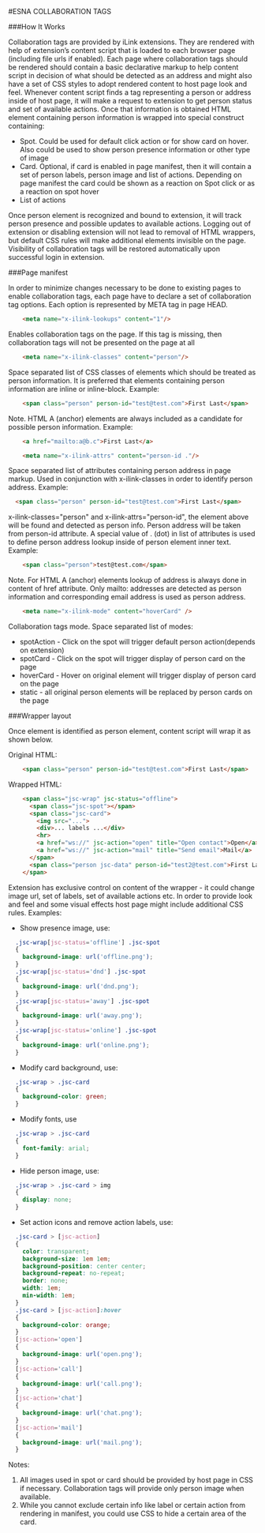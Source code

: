 #ESNA COLLABORATION TAGS

###How It Works

Collaboration tags are provided by iLink extensions. They are rendered with help of extension’s content script that is loaded to each browser page (including file urls if enabled). Each page where collaboration tags should be rendered should contain a basic declarative markup to help content script in decision of what should be detected as an address and might also have a set of CSS styles to adopt rendered content to host page look and feel.
Whenever content script finds a tag representing a person or address inside of host page, it will make a request to extension to get person status and set of available actions. Once that information is obtained HTML element containing person information is wrapped into special construct containing:
 - Spot. Could be used for default click action or for show card on hover. Also could be used to show person presence information or other type of image
 - Card. Optional, if card is enabled in page manifest, then it will contain a set of person labels, person image and list of actions. Depending on page manifest the card could be shown as a reaction on Spot click or as a reaction on spot hover
 - List of actions
 
Once person element is recognized and bound to extension, it will track person presence and possible updates to available actions.
Logging out of extension or disabling extension will not lead to removal of HTML wrappers, but default CSS rules will make additional elements invisible on the page. Visibility of collaboration tags will be restored automatically upon successful login in extension.


###Page manifest

In order to minimize changes necessary to be done to existing pages to enable collaboration tags, each page have to declare a set of collaboration tag options. Each option is represented by META tag in page HEAD. 

```html
	<meta name="x-ilink-lookups" content="1"/>
```
Enables collaboration tags on the page. If this tag is missing, then collaboration tags will not be presented on the page at all
```html
	<meta name="x-ilink-classes" content="person"/>
```
Space separated list of CSS classes of elements which should be treated as person information. It is preferred that elements containing person information are inline or inline-block. Example:
```html  
	<span class="person" person-id="test@test.com">First Last</span>
```
Note. HTML A (anchor) elements are always included as a candidate for possible person information. Example:
```html  
	<a href="mailto:a@b.c">First Last</a>
```
```html
	<meta name="x-ilink-attrs" content="person-id ."/>
```
Space separated list of attributes containing person address in page markup. Used in conjunction with x-ilink-classes in order to identify person address. Example:
```html
  <span class="person" person-id="test@test.com">First Last</span>
```
x-ilink-classes="person" and x-ilink-attrs="person-id", the element above will be found and detected as person info. Person address will be taken from person-id attribute.
A special value of . (dot) in list of attributes is used to define person address lookup inside of person element inner text. Example:
```html  
	<span class="person">test@test.com</span>
```
Note. For HTML A (anchor) elements lookup of address is always done in content of href attribute. Only mailto: addresses are detected as person information and corresponding email address is used as person address.
```html
	<meta name="x-ilink-mode" content="hoverCard" />
```	
Collaboration tags mode. Space separated list of modes:
- spotAction - Click on the spot will trigger default person action(depends on extension)
- spotCard - Click on the spot will trigger display of person card on the page
- hoverCard - Hover on original element will trigger display of person card on the page
- static - all original person elements will be replaced by person cards on the page


###Wrapper layout

Once element is identified as person element, content script will wrap it as shown below.

Original HTML:
```html
	<span class="person" person-id="test@test.com">First Last</span>
```
Wrapped HTML:
```html
	<span class="jsc-wrap" jsc-status="offline">
	  <span class="jsc-spot"></span>
	  <span class="jsc-card">
	    <img src="...">
	    <div>... labels ...</div>
	    <hr>
	    <a href="ws://" jsc-action="open" title="Open contact">Open</a>
	    <a href="ws://" jsc-action="mail" title="Send email">Mail</a>
	  </span>
	  <span class="person jsc-data" person-id="test2@test.com">First Last</span>
	</span>
```
Extension has exclusive control on content of the wrapper - it could change image url, set of labels, set of available actions etc. In order to provide look and feel and some visual effects host page might include additional CSS rules.
Examples:
- Show presence image, use:
```css
  .jsc-wrap[jsc-status='offline'] .jsc-spot
  {
    background-image: url('offline.png');
  }
  .jsc-wrap[jsc-status='dnd'] .jsc-spot
  {
    background-image: url('dnd.png');
  }
  .jsc-wrap[jsc-status='away'] .jsc-spot
  {
    background-image: url('away.png');
  }
  .jsc-wrap[jsc-status='online'] .jsc-spot
  {
    background-image: url('online.png');
  }
```	  
- Modify card background, use:
```css
  .jsc-wrap > .jsc-card
  {
    background-color: green;
  }
```	  
- Modify fonts, use
```css
  .jsc-wrap > .jsc-card
  {
    font-family: arial;
  }
```	  
- Hide person image, use:
```css
  .jsc-wrap > .jsc-card > img
  {
    display: none;
  }
```
- Set action icons and remove action labels, use:
```css
  .jsc-card > [jsc-action]
  {
    color: transparent;
    background-size: 1em 1em;
    background-position: center center;
    background-repeat: no-repeat;
    border: none;
    width: 1em;
    min-width: 1em;
  }
  .jsc-card > [jsc-action]:hover
  {
    background-color: orange;
  }
  [jsc-action='open']
  {
    background-image: url('open.png');
  }
  [jsc-action='call']
  {
    background-image: url('call.png');
  }
  [jsc-action='chat']
  {
    background-image: url('chat.png');
  }
  [jsc-action='mail']
  {
    background-image: url('mail.png');
  }
```

Notes:

1. All images used in spot or card should be provided by host page in CSS if necessary. Collaboration tags will provide only person image when available.
2. While you cannot exclude certain info like label or certain action from rendering in manifest, you could use CSS to hide a certain area of the card.
